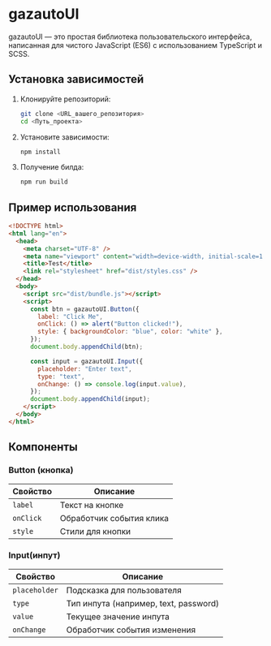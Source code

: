 # gazautoUI

gazautoUI — это простая библиотека пользовательского интерфейса, написанная для чистого JavaScript (ES6) с использованием TypeScript и SCSS.

## Установка зависимостей

1. Клонируйте репозиторий:

   ```bash
   git clone <URL_вашего_репозитория>
   cd <Путь_проекта>

   ```

2. Установите зависимости:
   ```bash
   npm install
   ```
3. Получение билда:
   ```bash
   npm run build
   ```

## Пример использования

```html
<!DOCTYPE html>
<html lang="en">
  <head>
    <meta charset="UTF-8" />
    <meta name="viewport" content="width=device-width, initial-scale=1.0" />
    <title>Test</title>
    <link rel="stylesheet" href="dist/styles.css" />
  </head>
  <body>
    <script src="dist/bundle.js"></script>
    <script>
      const btn = gazautoUI.Button({
        label: "Click Me",
        onClick: () => alert("Button clicked!"),
        style: { backgroundColor: "blue", color: "white" },
      });
      document.body.appendChild(btn);

      const input = gazautoUI.Input({
        placeholder: "Enter text",
        type: "text",
        onChange: () => console.log(input.value),
      });
      document.body.appendChild(input);
    </script>
  </body>
</html>
```

## Компоненты

### Button (кнопка)

| Свойство  | Описание                 |
| --------- | ------------------------ |
| `label`   | Текст на кнопке          |
| `onClick` | Обработчик события клика |
| `style`   | Стили для кнопки         |

### Input(инпут)

| Свойство      | Описание                              |
| ------------- | ------------------------------------- |
| `placeholder` | Подсказка для пользователя            |
| `type`        | Тип инпута (например, text, password) |
| `value`       | Текущее значение инпута               |
| `onChange`    | Обработчик события изменения          |
